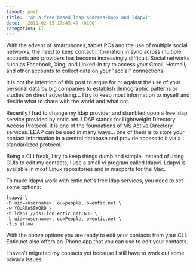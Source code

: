 ```yaml
---
layout: post
title:  "on a free based ldap address-book and ldapvi"
date:   2011-02-15 17:45:47 +0100
categories: IT
---
```


With the advent of smartphones, tablet PCs and the use of multiple social networks, the need to keep contact information in sync across multiple accounts and providers has become increasingly difficult. Social networks such as Facebook, Xing, and Linked-in try to access your Gmail, Hotmail, and other accounts to collect data on your "social" connections.

It is not the intention of this post to argue for or against the use of your personal data by big companies to establish demographic patterns or studies on direct advertising... I try to keep most information to myself and decide what to share with the world and what not.

Recently I had to change my ldap provider and stumbled upon a free ldap service provided by entic.net. LDAP stands for Lightweight Directory Access Protocol. It is one of the foundations of MS Active Directory services. LDAP can be used in many ways... one of them is to store your contact information in a central database and provide access to it via a standardized protocol.

Being a CLI freak, I try to keep things dumb and simple. Instead of using GUIs to edit my contacts, I use a small vi program called ldapvi. Ldapvi is available in most Linux repositories and in macports for the Mac.

To make ldapvi work with entic.net's free ldap services, you need to set some options:

```
ldapvi \ 
-D uid=<username>, ou=people, o=entic.net \ 
-w YOURPASSWORD \ 
-h ldaps://ds1-lon.entic.net:636 \ 
-b uid=<username>, ou=People, o=entic.net \ 
-tls allow
```

With the above options you are ready to edit your contacts from your CLI. Entic.net also offers an iPhone app that you can use to edit your contacts.

I haven't migrated my contacts yet because I still have to work out some privacy issues.